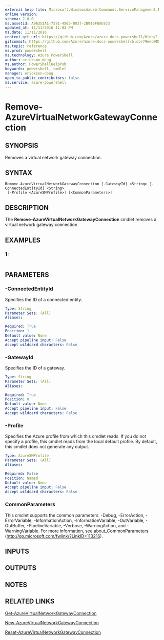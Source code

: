 ```yaml
---
external help file: Microsoft.WindowsAzure.Commands.ServiceManagement.Network.dll-Help.xml
online version: 
schema: 2.0.0
ms.assetid: A96353A1-7591-4565-8927-2B916F8AE933
updated_at: 11/11/2016 11:03 PM
ms.date: 11/11/2016
content_git_url: https://github.com/Azure/azure-docs-powershell/blob/live/azureps-cmdlets-docs/ServiceManagement/Azure.Networking/v3.0.0/Remove-AzureVirtualNetworkGatewayConnection.md
gitcommit: https://github.com/Azure/azure-docs-powershell/blob/79eeb985ea480979357fb4695832a0c3d29a48bf/azureps-cmdlets-docs/ServiceManagement/Azure.Networking/v3.0.0/Remove-AzureVirtualNetworkGatewayConnection.md
ms.topic: reference
ms.prod: powershell
ms.technology: Azure PowerShell
author: erickson-doug
ms.author: PowerShellHelpPub
keywords: powershell, cmdlet
manager: erickson-doug
open_to_public_contributors: false
ms.service: azure-powershell
---
```


# Remove-AzureVirtualNetworkGatewayConnection

## SYNOPSIS
Removes a virtual network gateway connection.

## SYNTAX

```
Remove-AzureVirtualNetworkGatewayConnection [-GatewayId] <String> [-ConnectedEntityId] <String>
 [-Profile <AzureSMProfile>] [<CommonParameters>]
```

## DESCRIPTION
The **Remove-AzureVirtualNetworkGatewayConnection** cmdlet removes a virtual network gateway connection.

## EXAMPLES

### 1:
```

```

## PARAMETERS

### -ConnectedEntityId
Specifies the ID of a connected entity.

```yaml
Type: String
Parameter Sets: (All)
Aliases: 

Required: True
Position: 1
Default value: None
Accept pipeline input: False
Accept wildcard characters: False
```

### -GatewayId
Specifies the ID of a gateway.

```yaml
Type: String
Parameter Sets: (All)
Aliases: 

Required: True
Position: 0
Default value: None
Accept pipeline input: False
Accept wildcard characters: False
```

### -Profile
Specifies the Azure profile from which this cmdlet reads. 
If you do not specify a profile, this cmdlet reads from the local default profile.
By default, this cmdlet does not generate any output.

```yaml
Type: AzureSMProfile
Parameter Sets: (All)
Aliases: 

Required: False
Position: Named
Default value: None
Accept pipeline input: False
Accept wildcard characters: False
```

### CommonParameters
This cmdlet supports the common parameters: -Debug, -ErrorAction, -ErrorVariable, -InformationAction, -InformationVariable, -OutVariable, -OutBuffer, -PipelineVariable, -Verbose, -WarningAction, and -WarningVariable. For more information, see about_CommonParameters (http://go.microsoft.com/fwlink/?LinkID=113216).

## INPUTS

## OUTPUTS

## NOTES

## RELATED LINKS

[Get-AzureVirtualNetworkGatewayConnection](xref:ServiceManagement/Azure.Networking/v3.0.0/Get-AzureVirtualNetworkGatewayConnection.md)

[New-AzureVirtualNetworkGatewayConnection](xref:ServiceManagement/Azure.Networking/v3.0.0/New-AzureVirtualNetworkGatewayConnection.md)

[Reset-AzureVirtualNetworkGatewayConnection](xref:ServiceManagement/Azure.Networking/v3.0.0/Reset-AzureVirtualNetworkGatewayConnection.md)


